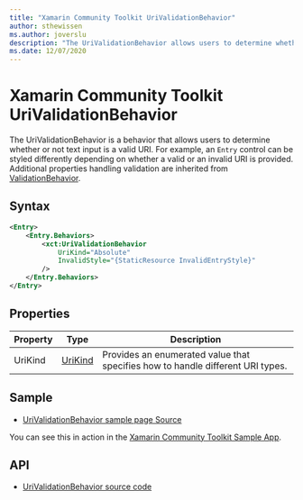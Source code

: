 ```yaml
---
title: "Xamarin Community Toolkit UriValidationBehavior"
author: sthewissen
ms.author: joverslu
description: "The UriValidationBehavior allows users to determine whether or not text input is a valid URI."
ms.date: 12/07/2020
---
```


# Xamarin Community Toolkit UriValidationBehavior

The UriValidationBehavior is a behavior that allows users to determine whether or not text input is a valid URI. For example, an `Entry` control can be styled differently depending on whether a valid or an invalid URI is provided. Additional properties handling validation are inherited from [ValidationBehavior](validationbehavior.md).

## Syntax

```xml
<Entry>
    <Entry.Behaviors>
        <xct:UriValidationBehavior
            UriKind="Absolute"
            InvalidStyle="{StaticResource InvalidEntryStyle}"
        />
    </Entry.Behaviors>
</Entry>
```

## Properties

|Property  |Type  |Description  |
|---------|---------|---------|
| UriKind | [UriKind](xref:System.UriKind)  | Provides an enumerated value that specifies how to handle different URI types. |


## Sample

- [UriValidationBehavior sample page Source](https://github.com/xamarin/XamarinCommunityToolkit/blob/main/samples/XCT.Sample/Pages/Behaviors/UriValidationBehaviorPage.xaml)

You can see this in action in the [Xamarin Community Toolkit Sample App](https://github.com/xamarin/XamarinCommunityToolkit).

## API

* [UriValidationBehavior source code](https://github.com/xamarin/XamarinCommunityToolkit/blob/main/src/CommunityToolkit/Xamarin.CommunityToolkit/Behaviors/Validators/UriValidationBehavior.shared.cs)
